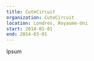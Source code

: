 ```yaml
---
title: CuteCircuit
organization: CuteCircuit
location: Londres, Royaume-Uni
start: 2014-01-01
end: 2014-03-01
---
```


Ipsum
